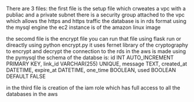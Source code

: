 There are 3 files:
the first file  is the setup file which crweates a vpc with  a publiac and a private subnet
there is a security group attached to the vpc which allows the https and https traffic
the database is in rds format using the mysql engine
the ec2 instance is of the amazon linux image

the secomd file is the encrypt file you can run that file using flask run or direactly using python encrypt.py
it uses fernet library of the cryptography to encrypt and decrypt
the connection to the rds in the aws is made using the pymysql
the schema of the databse is:
 id INT AUTO_INCREMENT PRIMARY KEY,
    link_id VARCHAR(255) UNIQUE,
    message TEXT,
    created_at DATETIME,
    expire_at DATETIME,
    one_time BOOLEAN,
    used BOOLEAN DEFAULT FALSE

in the third file is creation of the iam role which has full access to all the databases in the aws 
